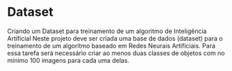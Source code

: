 # Dataset
Criando um Dataset para treinamento de um algoritmo de Inteligência Artificial Neste projeto deve ser criada uma base de dados (dataset) para o treinamento de um algoritmo baseado em Redes Neurais Artificiais. Para essa tarefa será necessário criar ao menos duas classes de objetos com no mínimo 100 imagens para cada uma delas.
